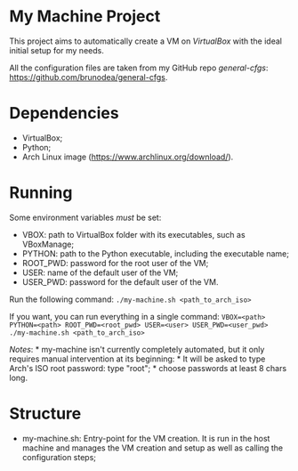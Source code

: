 # My Machine Project

This project aims to automatically create a VM on *VirtualBox* with the ideal initial setup for my needs.

All the configuration files are taken from my GitHub repo *general-cfgs*: https://github.com/brunodea/general-cfgs.

# Dependencies

* VirtualBox;
* Python;
* Arch Linux image (https://www.archlinux.org/download/).

# Running

Some environment variables *must* be set:
* VBOX: path to VirtualBox folder with its executables, such as VBoxManage;
* PYTHON: path to the Python executable, including the executable name;
* ROOT_PWD: password for the root user of the VM;
* USER: name of the default user of the VM;
* USER_PWD: password for the default user of the VM.

Run the following command:
`./my-machine.sh <path_to_arch_iso>`

If you want, you can run everything in a single command:
`VBOX=<path> PYTHON=<path> ROOT_PWD=<root_pwd> USER=<user> USER_PWD=<user_pwd> ./my-machine.sh <path_to_arch_iso>`

*Notes*:
	* my-machine isn't currently completely automated, but it only requires manual intervention at its beginning:
		* It will be asked to type Arch's ISO root password: type "root";
	* choose passwords at least 8 chars long.

# Structure

* my-machine.sh: Entry-point for the VM creation. It is run in the host machine and manages the VM creation and setup as well as calling the configuration steps;
